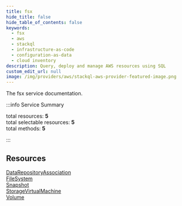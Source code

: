 ```yaml
---
title: fsx
hide_title: false
hide_table_of_contents: false
keywords:
  - fsx
  - aws
  - stackql
  - infrastructure-as-code
  - configuration-as-data
  - cloud inventory
description: Query, deploy and manage AWS resources using SQL
custom_edit_url: null
image: /img/providers/aws/stackql-aws-provider-featured-image.png
---
```


The fsx service documentation.

:::info Service Summary

<div class="row">
<div class="providerDocColumn">
<span>total resources:&nbsp;<b>5</b></span><br />
<span>total selectable resources:&nbsp;<b>5</b></span><br />
<span>total methods:&nbsp;<b>5</b></span><br />
</div>
</div>

:::

## Resources
<div class="row">
<div class="providerDocColumn">
<a href="/providers/aws/fsx/DataRepositoryAssociation/">DataRepositoryAssociation</a><br />
<a href="/providers/aws/fsx/FileSystem/">FileSystem</a><br />
<a href="/providers/aws/fsx/Snapshot/">Snapshot</a>
</div>
<div class="providerDocColumn">
<a href="/providers/aws/fsx/StorageVirtualMachine/">StorageVirtualMachine</a><br />
<a href="/providers/aws/fsx/Volume/">Volume</a>
</div>
</div>